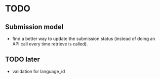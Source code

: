 # TODO

## Submission model
- find a better way to update the submission status (instead of doing an API call every time retrieve is called).

## TODO later
- validation for language_id
